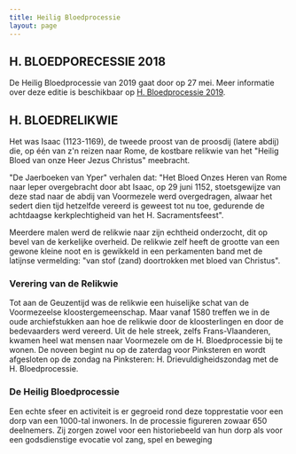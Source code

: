 ```yaml
---
title: Heilig Bloedprocessie
layout: page
---
```


## H. BLOEDPORECESSIE 2018

De Heilig Bloedprocessie van 2019 gaat door op 27 mei.
Meer informatie over deze editie is beschikbaar op [H. Bloedprocessie 2019](./hbloedprocessie-2019.html).

## H. BLOEDRELIKWIE

Het was Isaac (1123-1169), de tweede proost van de proosdij (latere abdij) die, op één van z'n reizen naar Rome,
de kostbare relikwie van het "Heilig Bloed van onze Heer Jezus Christus" meebracht.

"De Jaerboeken van Yper" verhalen dat:
"Het Bloed Onzes Heren van Rome naar Ieper overgebracht door abt Isaac, op 29 juni 1152, stoetsgewijze van deze stad
naar de abdij van Voormezele werd overgedragen, alwaar het sedert dien tijd hetzelfde vereerd is geweest tot nu toe,
gedurende de achtdaagse kerkplechtigheid van het H. Sacramentsfeest".

Meerdere malen werd de relikwie naar zijn echtheid onderzocht, dit op bevel van de kerkelijke overheid.
De relikwie zelf heeft de grootte van een gewone kleine noot en is gewikkeld in een perkamenten band met de
latijnse vermelding: "van stof (zand) doortrokken met bloed van Christus".

### Verering van de Relikwie

Tot aan de Geuzentijd was de relikwie een huiselijke schat van de Voormezeelse kloostergemeenschap. Maar vanaf 1580
treffen we in de oude archiefstukken aan hoe de relikwie door de kloosterlingen en door de bedevaarders werd vereerd.
Uit de hele streek, zelfs Frans-Vlaanderen, kwamen heel wat mensen naar Voormezele om de H. Bloedprocessie bij te
wonen. De noveen begint nu op de zaterdag voor Pinksteren en wordt afgesloten op de zondag na Pinksteren: H.
Drievuldigheidszondag met de H. Bloedprocessie.

### De Heilig Bloedprocessie

Een echte sfeer en activiteit is er gegroeid rond deze topprestatie voor een dorp van een 1000-tal inwoners.
In de processie figureren zowaar 650 deelnemers. Zij zorgen zowel voor een historiebeeld van hun dorp als voor een
godsdienstige evocatie vol zang, spel en beweging
